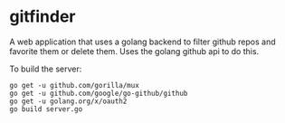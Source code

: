 # gitfinder
A web application that uses a golang backend to filter github repos and favorite them or delete them. Uses
the golang github api to do this.

To build the server:
```
go get -u github.com/gorilla/mux
go get -u github.com/google/go-github/github
go get -u golang.org/x/oauth2
go build server.go
```


